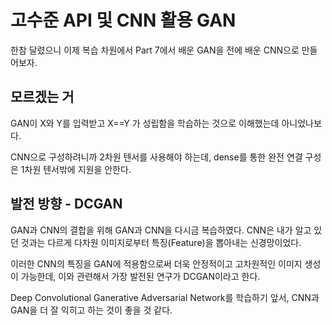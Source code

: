 # 고수준 API 및 CNN 활용 GAN
한참 달렸으니 이제 복습 차원에서 Part 7에서 배운 GAN을 전에 배운 CNN으로 만들어보자.

## 모르겠는 거
GAN이 X와 Y를 입력받고 X==Y 가 성립함을 학습하는 것으로 이해했는데 아니었나보다.

CNN으로 구성하려니까 2차원 텐서를 사용해야 하는데, dense를 통한 완전 연결 구성은 1차원 텐서밖에 지원을 안한다.

## 발전 방향 - DCGAN
GAN과 CNN의 결합을 위해 GAN과 CNN을 다시금 복습하였다. CNN은 내가 알고 있던 것과는 다르게 다차원 이미지로부터 특징(Feature)을 뽑아내는 신경망이었다.

이러한 CNN의 특징을 GAN에 적용함으로써 더욱 안정적이고 고차원적인 이미지 생성이 가능한데, 이와 관련해서 가장 발전된 연구가 DCGAN이라고 한다.

Deep Convolutional Ganerative Adversarial Network를 학습하기 앞서, CNN과 GAN을 더 잘 익히고 하는 것이 좋을 것 같다.
